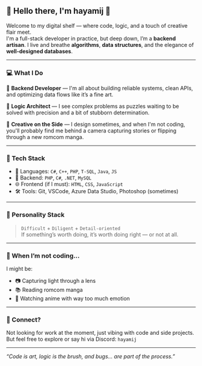 ## 👋 Hello there, I'm hayamij 🍞

Welcome to my digital shelf — where code, logic, and a touch of creative flair meet.  
I'm a full-stack developer in practice, but deep down, I’m a **backend artisan**. I live and breathe **algorithms**, **data structures**, and the elegance of **well-designed databases**.

---

### 💻 What I Do

🔧 **Backend Developer** — I'm all about building reliable systems, clean APIs, and optimizing data flows like it’s a fine art.

🧠 **Logic Architect** — I see complex problems as puzzles waiting to be solved with precision and a bit of stubborn determination.

🎨 **Creative on the Side** — I design sometimes, and when I'm not coding, you'll probably find me behind a camera capturing stories or flipping through a new romcom manga.

---

### 🧰 Tech Stack

- 💾 Languages: `C#`, `C++`, `PHP`, `T-SQL`, `Java`, `JS`
- 🧱 Backend: `PHP`, `C#`, `.NET`, `MySQL`
- 🌐 Frontend (if I must): `HTML`, `CSS`, `JavaScript`
- 🛠️ Tools: Git, VSCode, Azure Data Studio, Photoshop (sometimes)

---

### 🧊 Personality Stack

> `Difficult` + `Diligent` + `Detail-oriented`  
> If something’s worth doing, it’s worth doing right — or not at all.

---

### 🌸 When I’m not coding...

I might be:
- 📷 Capturing light through a lens
- 📚 Reading romcom manga
- 🍜 Watching anime with way too much emotion

---

### 📎 Connect?

Not looking for work at the moment, just vibing with code and side projects.  
But feel free to explore or say hi via Discord: `hayamij`

---

_“Code is art, logic is the brush, and bugs... are part of the process.”_


<!---
hayamij/hayamij is a ✨ special ✨ repository because its `README.md` (this file) appears on your GitHub profile.
You can click the Preview link to take a look at your changes.
--->
